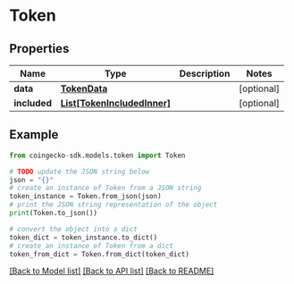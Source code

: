 # Token


## Properties

Name | Type | Description | Notes
------------ | ------------- | ------------- | -------------
**data** | [**TokenData**](TokenData.md) |  | [optional] 
**included** | [**List[TokenIncludedInner]**](TokenIncludedInner.md) |  | [optional] 

## Example

```python
from coingecko-sdk.models.token import Token

# TODO update the JSON string below
json = "{}"
# create an instance of Token from a JSON string
token_instance = Token.from_json(json)
# print the JSON string representation of the object
print(Token.to_json())

# convert the object into a dict
token_dict = token_instance.to_dict()
# create an instance of Token from a dict
token_from_dict = Token.from_dict(token_dict)
```
[[Back to Model list]](../README.md#documentation-for-models) [[Back to API list]](../README.md#documentation-for-api-endpoints) [[Back to README]](../README.md)


